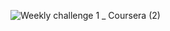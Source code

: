 ![Weekly challenge 1 _ Coursera (2)](https://user-images.githubusercontent.com/94886394/149336243-57e38453-fa2e-4500-9f08-d1bd8d655ea5.png)
